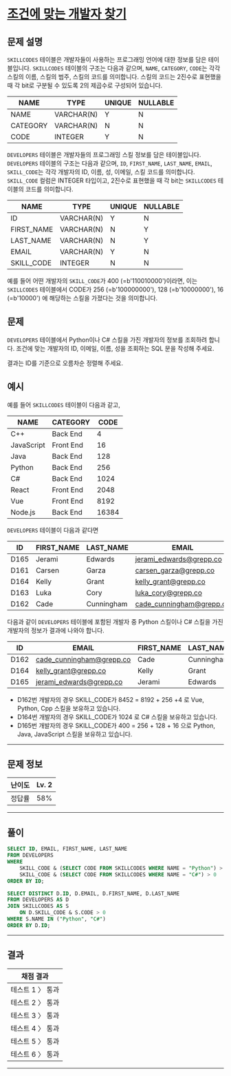 # [조건에 맞는 개발자 찾기](https://school.programmers.co.kr/learn/courses/30/lessons/276034)

## 문제 설명

`SKILLCODES` 테이블은 개발자들이 사용하는 프로그래밍 언어에 대한 정보를 담은 테이블입니다. `SKILLCODES` 테이블의 구조는 다음과 같으며, `NAME`, `CATEGORY`, `CODE`는 각각 스킬의 이름, 스킬의 범주, 스킬의 코드를 의미합니다. 스킬의 코드는 2진수로 표현했을 때 각 bit로 구분될 수 있도록 2의 제곱수로 구성되어 있습니다.

| NAME     | TYPE       | UNIQUE | NULLABLE |
| -------- | ---------- | ------ | -------- |
| NAME     | VARCHAR(N) | Y      | N        |
| CATEGORY | VARCHAR(N) | N      | N        |
| CODE     | INTEGER    | Y      | N        |

`DEVELOPERS` 테이블은 개발자들의 프로그래밍 스킬 정보를 담은 테이블입니다. `DEVELOPERS` 테이블의 구조는 다음과 같으며, `ID`, `FIRST_NAME`, `LAST_NAME`, `EMAIL`, `SKILL_CODE`는 각각 개발자의 ID, 이름, 성, 이메일, 스킬 코드를 의미합니다. `SKILL_CODE` 컬럼은 INTEGER 타입이고, 2진수로 표현했을 때 각 bit는 `SKILLCODES` 테이블의 코드를 의미합니다.

| NAME       | TYPE       | UNIQUE | NULLABLE |
| ---------- | ---------- | ------ | -------- |
| ID         | VARCHAR(N) | Y      | N        |
| FIRST_NAME | VARCHAR(N) | N      | Y        |
| LAST_NAME  | VARCHAR(N) | N      | Y        |
| EMAIL      | VARCHAR(N) | Y      | N        |
| SKILL_CODE | INTEGER    | N      | N        |

예를 들어 어떤 개발자의 `SKILL_CODE`가 400 (=b'110010000')이라면, 이는 `SKILLCODES` 테이블에서 CODE가 256 (=b'100000000'), 128 (=b'10000000'), 16 (=b'10000') 에 해당하는 스킬을 가졌다는 것을 의미합니다.

## 문제

`DEVELOPERS` 테이블에서 Python이나 C# 스킬을 가진 개발자의 정보를 조회하려 합니다. 조건에 맞는 개발자의 ID, 이메일, 이름, 성을 조회하는 SQL 문을 작성해 주세요.

결과는 ID를 기준으로 오름차순 정렬해 주세요.

## 예시

예를 들어 `SKILLCODES` 테이블이 다음과 같고,

| NAME       | CATEGORY  | CODE  |
| ---------- | --------- | ----- |
| C++        | Back End  | 4     |
| JavaScript | Front End | 16    |
| Java       | Back End  | 128   |
| Python     | Back End  | 256   |
| C#         | Back End  | 1024  |
| React      | Front End | 2048  |
| Vue        | Front End | 8192  |
| Node.js    | Back End  | 16384 |

`DEVELOPERS` 테이블이 다음과 같다면

| ID   | FIRST_NAME | LAST_NAME  | EMAIL                    | SKILL_CODE |
| ---- | ---------- | ---------- | ------------------------ | ---------- |
| D165 | Jerami     | Edwards    | jerami_edwards@grepp.co  | 400        |
| D161 | Carsen     | Garza      | carsen_garza@grepp.co    | 2048       |
| D164 | Kelly      | Grant      | kelly_grant@grepp.co     | 1024       |
| D163 | Luka       | Cory       | luka_cory@grepp.co       | 16384      |
| D162 | Cade       | Cunningham | cade_cunningham@grepp.co | 8452       |

다음과 같이 `DEVELOPERS` 테이블에 포함된 개발자 중 Python 스킬이나 C# 스킬을 가진 개발자의 정보가 결과에 나와야 합니다.

| ID   | EMAIL                    | FIRST_NAME | LAST_NAME  |
| ---- | ------------------------ | ---------- | ---------- |
| D162 | cade_cunningham@grepp.co | Cade       | Cunningham |
| D164 | kelly_grant@grepp.co     | Kelly      | Grant      |
| D165 | jerami_edwards@grepp.co  | Jerami     | Edwards    |

- D162번 개발자의 경우 SKILL_CODE가 8452 = 8192 + 256 +4 로 Vue, Python, Cpp 스킬을 보유하고 있습니다.
- D164번 개발자의 경우 SKILL_CODE가 1024 로 C# 스킬을 보유하고 있습니다.
- D165번 개발자의 경우 SKILL_CODE가 400 = 256 + 128 + 16 으로 Python, Java, JavaScript 스킬을 보유하고 있습니다.

---

## 문제 정보

| 난이도 | Lv. 2 |
| ------ | ----- |
| 정답률 | 58%   |

---

## 풀이

```SQL
SELECT ID, EMAIL, FIRST_NAME, LAST_NAME
FROM DEVELOPERS
WHERE
    SKILL_CODE & (SELECT CODE FROM SKILLCODES WHERE NAME = "Python") > 0 OR
    SKILL_CODE & (SELECT CODE FROM SKILLCODES WHERE NAME = "C#") > 0
ORDER BY ID;
```

```SQL
SELECT DISTINCT D.ID, D.EMAIL, D.FIRST_NAME, D.LAST_NAME
FROM DEVELOPERS AS D
JOIN SKILLCODES AS S
    ON D.SKILL_CODE & S.CODE > 0
WHERE S.NAME IN ("Python", "C#")
ORDER BY D.ID;
```

---

## 결과

| 채점 결과        |
| ---------------- |
| 테스트 1 〉 통과 |
| 테스트 2 〉 통과 |
| 테스트 3 〉 통과 |
| 테스트 4 〉 통과 |
| 테스트 5 〉 통과 |
| 테스트 6 〉 통과 |

---
